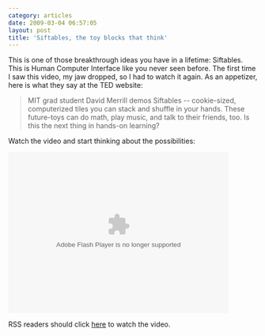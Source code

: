 ```yaml
---
category: articles
date: 2009-03-04 06:57:05
layout: post
title: 'Siftables, the toy blocks that think'
---
```


<p>This is one of those breakthrough ideas you have in a lifetime: Siftables. This is Human Computer Interface like you never seen before. The first time I saw this video, my jaw dropped, so I had to watch it again. As an appetizer, here is what they say at the TED website:</p>

<blockquote> MIT grad student David Merrill demos Siftables -- cookie-sized, computerized tiles you can stack and shuffle in your hands. These future-toys can do math, play music, and talk to their friends, too. Is this the next thing in hands-on learning?</blockquote>

<p>Watch the video and start thinking about the possibilities:</p>

<object width="446" height="326">
  <param name="movie" value="http://video.ted.com/assets/player/swf/EmbedPlayer.swf"/>
  <param name="allowFullScreen" value="true" />
  <param name="wmode" value="transparent" />
  <param name="bgColor" value="#ffffff" />
  <param name="flashvars" value="vu=http://video.ted.com/talks/embed/DavidMerrill_2009-embed_high.flv&su=http://images.ted.com/images/ted/tedindex/embed-posters/DavidMerrill-2009.embed_thumbnail.jpg&vw=432&vh=240&ap=0&ti=457" />
  <embed src="http://video.ted.com/assets/player/swf/EmbedPlayer.swf" pluginspace="http://www.macromedia.com/go/getflashplayer" type="application/x-shockwave-flash" wmode="transparent" bgColor="#ffffff" width="446" height="326" allowFullScreen="true" flashvars="vu=http://video.ted.com/talks/embed/DavidMerrill_2009-embed_high.flv&su=http://images.ted.com/images/ted/tedindex/embed-posters/DavidMerrill-2009.embed_thumbnail.jpg&vw=432&vh=240&ap=0&ti=457" />
</object>

<p>RSS readers should click <a href="//joaobordalo.com/articles/2009/03/04/siftables-the-toy-blocks-that-think">here</a> to watch the video.</p>
